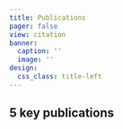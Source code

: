 ```yaml
---
title: Publications
pager: false
view: citation
banner:
  caption: ''
  image: ''
design:
  css_class: title-left
---
```


## **5 key publications**
